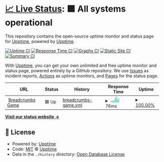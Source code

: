 # [📈 Live Status](https://upptime.github.io/upptime): <!--live status--> **🟩 All systems operational**

This repository contains the open-source uptime monitor and status page for [Upptime](https://upptime.js.org), powered by [Upptime](https://github.com/upptime/upptime).

[![Uptime CI](https://github.com/mgsium/breadcrumbs-uptime-monitor/workflows/Uptime%20CI/badge.svg)](https://github.com/mgsium/breadcrumbs-uptime-monitor/actions?query=workflow%3A%22Uptime+CI%22)
[![Response Time CI](https://github.com/mgsium/breadcrumbs-uptime-monitor/workflows/Response%20Time%20CI/badge.svg)](https://github.com/mgsium/breadcrumbs-uptime-monitor/actions?query=workflow%3A%22Response+Time+CI%22)
[![Graphs CI](https://github.com/mgsium/breadcrumbs-uptime-monitor/workflows/Graphs%20CI/badge.svg)](https://github.com/mgsium/breadcrumbs-uptime-monitor/actions?query=workflow%3A%22Graphs+CI%22)
[![Static Site CI](https://github.com/mgsium/breadcrumbs-uptime-monitor/workflows/Static%20Site%20CI/badge.svg)](https://github.com/mgsium/breadcrumbs-uptime-monitor/actions?query=workflow%3A%22Static+Site+CI%22)
[![Summary CI](https://github.com/mgsium/breadcrumbs-uptime-monitor/workflows/Summary%20CI/badge.svg)](https://github.com/mgsium/breadcrumbs-uptime-monitor/actions?query=workflow%3A%22Summary+CI%22)

With [Upptime](https://upptime.js.org), you can get your own unlimited and free uptime monitor and status page, powered entirely by a GitHub repository. We use [Issues](https://github.com/upptime/upptime/issues) as incident reports, [Actions](https://github.com/mgsium/breadcrumbs-uptime-monitor/actions) as uptime monitors, and [Pages](https://upptime.github.io/upptime) for the status page.

<!--start: status pages-->
<!-- This summary is generated by Upptime (https://github.com/upptime/upptime) -->
<!-- Do not edit this manually, your changes will be overwritten -->
<!-- prettier-ignore -->
| URL | Status | History | Response Time | Uptime |
| --- | ------ | ------- | ------------- | ------ |
| <img alt="" src="https://favicons.githubusercontent.com/jjayeon.github.io" height="13"> [Breadcrumbs Game](https://jjayeon.github.io/breadcrumbs/) | 🟩 Up | [breadcrumbs-game.yml](https://github.com/mgsium/breadcrumbs-uptime-monitor/commits/HEAD/history/breadcrumbs-game.yml) | <details><summary><img alt="Response time graph" src="./graphs/breadcrumbs-game/response-time-week.png" height="20"> 76ms</summary><br><a href="https://mgsium.github.io/breadcrumbs-uptime-monitor/history/breadcrumbs-game"><img alt="Response time 90" src="https://img.shields.io/endpoint?url=https%3A%2F%2Fraw.githubusercontent.com%2Fmgsium%2Fbreadcrumbs-uptime-monitor%2FHEAD%2Fapi%2Fbreadcrumbs-game%2Fresponse-time.json"></a><br><a href="https://mgsium.github.io/breadcrumbs-uptime-monitor/history/breadcrumbs-game"><img alt="24-hour response time 129" src="https://img.shields.io/endpoint?url=https%3A%2F%2Fraw.githubusercontent.com%2Fmgsium%2Fbreadcrumbs-uptime-monitor%2FHEAD%2Fapi%2Fbreadcrumbs-game%2Fresponse-time-day.json"></a><br><a href="https://mgsium.github.io/breadcrumbs-uptime-monitor/history/breadcrumbs-game"><img alt="7-day response time 76" src="https://img.shields.io/endpoint?url=https%3A%2F%2Fraw.githubusercontent.com%2Fmgsium%2Fbreadcrumbs-uptime-monitor%2FHEAD%2Fapi%2Fbreadcrumbs-game%2Fresponse-time-week.json"></a><br><a href="https://mgsium.github.io/breadcrumbs-uptime-monitor/history/breadcrumbs-game"><img alt="30-day response time 87" src="https://img.shields.io/endpoint?url=https%3A%2F%2Fraw.githubusercontent.com%2Fmgsium%2Fbreadcrumbs-uptime-monitor%2FHEAD%2Fapi%2Fbreadcrumbs-game%2Fresponse-time-month.json"></a><br><a href="https://mgsium.github.io/breadcrumbs-uptime-monitor/history/breadcrumbs-game"><img alt="1-year response time 90" src="https://img.shields.io/endpoint?url=https%3A%2F%2Fraw.githubusercontent.com%2Fmgsium%2Fbreadcrumbs-uptime-monitor%2FHEAD%2Fapi%2Fbreadcrumbs-game%2Fresponse-time-year.json"></a></details> | <details><summary><a href="https://mgsium.github.io/breadcrumbs-uptime-monitor/history/breadcrumbs-game">100.00%</a></summary><a href="https://mgsium.github.io/breadcrumbs-uptime-monitor/history/breadcrumbs-game"><img alt="All-time uptime 100.00%" src="https://img.shields.io/endpoint?url=https%3A%2F%2Fraw.githubusercontent.com%2Fmgsium%2Fbreadcrumbs-uptime-monitor%2FHEAD%2Fapi%2Fbreadcrumbs-game%2Fuptime.json"></a><br><a href="https://mgsium.github.io/breadcrumbs-uptime-monitor/history/breadcrumbs-game"><img alt="24-hour uptime 100.00%" src="https://img.shields.io/endpoint?url=https%3A%2F%2Fraw.githubusercontent.com%2Fmgsium%2Fbreadcrumbs-uptime-monitor%2FHEAD%2Fapi%2Fbreadcrumbs-game%2Fuptime-day.json"></a><br><a href="https://mgsium.github.io/breadcrumbs-uptime-monitor/history/breadcrumbs-game"><img alt="7-day uptime 100.00%" src="https://img.shields.io/endpoint?url=https%3A%2F%2Fraw.githubusercontent.com%2Fmgsium%2Fbreadcrumbs-uptime-monitor%2FHEAD%2Fapi%2Fbreadcrumbs-game%2Fuptime-week.json"></a><br><a href="https://mgsium.github.io/breadcrumbs-uptime-monitor/history/breadcrumbs-game"><img alt="30-day uptime 100.00%" src="https://img.shields.io/endpoint?url=https%3A%2F%2Fraw.githubusercontent.com%2Fmgsium%2Fbreadcrumbs-uptime-monitor%2FHEAD%2Fapi%2Fbreadcrumbs-game%2Fuptime-month.json"></a><br><a href="https://mgsium.github.io/breadcrumbs-uptime-monitor/history/breadcrumbs-game"><img alt="1-year uptime 100.00%" src="https://img.shields.io/endpoint?url=https%3A%2F%2Fraw.githubusercontent.com%2Fmgsium%2Fbreadcrumbs-uptime-monitor%2FHEAD%2Fapi%2Fbreadcrumbs-game%2Fuptime-year.json"></a></details>

<!--end: status pages-->

[**Visit our status website →**](https://upptime.github.io/upptime)

## 📄 License

- Powered by: [Upptime](https://github.com/upptime/upptime)
- Code: [MIT](./LICENSE) © [Upptime](https://upptime.js.org)
- Data in the `./history` directory: [Open Database License](https://opendatacommons.org/licenses/odbl/1-0/)
